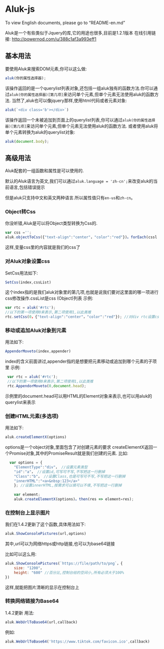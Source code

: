 # Aluk-js
To view English documents, please go to “README-en.md”


Aluk是一个有些类似于Jquery的库,它的用途也很多,目前是1.2.1版本
在线引用链接:
<http://powernod.com/u/388c1af3a993eff1>
## 基本用法

要使用Aluk来搜索DOM元素,你可以这么做:
```javascript
aluk(你的属性选择器);
```
该操作返回的是一个querylist列表对象,还包括一组aluk独有的函数方法.你可以通过`aluk(你的属性选择器)[第几项]`来访问单个元素,但单个元素无法使用aluk的函数方法.
当然了,aluk也可以像jquery那样,使用html代码或者元素对象:
```javascript
aluk(`<div class='b'></div>`)
```
该操作返回一个未被追加到页面上的querylist列表,你可以通过`aluk(你的属性选择器)[第几项]`来访问单个元素,但单个元素无法使用aluk的函数方法.
或者使用aluk将单个元素转换为aluk的querylist对象:
```javascript
aluk(document.body);
```

## 高级用法

Aluk配套的一组函数和属性是可以使用的.

默认的Aluk语言为英文,我们可以通过`aluk.language = 'zh-cn';`来改变aluk的当前语言,包括错误提示

但是aluk只支持中文和英文两种语言.所以属性值只有`en-us`和`zh-cn`。

 ### Object转Css
你没听错,Aluk是可以将Object类型转换为Css的.
```javascript
var css ='';
aluk.objectToCss({"text-align":"center"，"color":"red"})。forEach(cssl => {css+=cssl;})
```
这样,变量css里的内容就是我们的css了

 ### 对Aluk对象设置css
SetCss用法如下:
```javascript
SetCss(index,cssList)
```
这个index指的是我们aluk对象里的第几项,也就是说我们要对这里面的哪一项进行css修改操作.cssList是css (Object)列表
示例:
```javascript
var rtc = aluk('#rtc');
//以下的第一项使用0来表示,第二项使用1,以此类推
rtc.setCss(0，{"text-align":"center"，"color":"red"}); //对div rtc设置css属性,该操作会返回css的行数.
```
 ### 移动或追加Aluk对象到元素
 用法如下:
 ```javascript
 AppendorMoveto(index,appender)
 ```
 index的含义前面讲过,appender指的是想要把元素移动或追加到哪个元素的子项里
 示例:
 ```javascript
  var rtc = aluk('#rtc');
  //以下的第一项使用0来表示,第二项使用1,以此类推
  rtc.AppendorMoveto(0,document.head);
```
示例里的document.head可以用HTML的Element对象来表示,也可以用aluk的querylist来表示

### 创建HTML元素(多选项)
用法如下:
```javascript
aluk.createElementX(options)
```
options是一个object对象,里面包含了对创建元素的要求
createElementX返回一个Promise对象,其中的PromiseResult就是我们创建的元素.
比如:
```javascript
  var options = {
    "ElementType":"div"， //设置元素类型
    "id":"a"， //设置id,可写可不写,不写把这一行删掉
    "Class":"b"， //设置Class,也是可写可不写,不写把这一行删掉
    "innerHTML":"<a>&nbsp:123</a>"
    }; //设置innerHTML,按需求可以填可以不填,不写把这一行删掉
    
    var element;
    aluk.createElementX(options)。then(res => element=res);
```

### 在控制台上显示图片
我们在1.4.2更新了这个函数,具体用法如下:
```javascript
aluk.ShowConsolePictures(url,options)
```
其中,url可以为网络https或http链接,也可以为base64链接

比如可以这么用:
```javascript
aluk.ShowConsolePictures(`https://file/path/to/png`，{
    size: "1200"，
    height: "600" //百分比,控制台给的空间小,所有必须大于100%
})
```
这样,就能把图片清晰的显示在控制台上

### 转换网络链接为Base64
1.4.2更新
用法:
```javascript
aluk.WebUrlToBase64(url,callback)
```
例如:
```javascript
aluk.WebUrlToBase64('https://www.tiktok.com/favicon.ico',callback)
```
